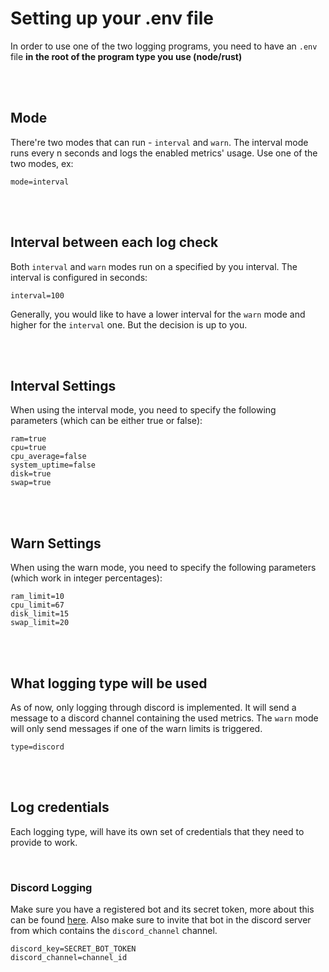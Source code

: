 # Setting up your .env file
In order to use one of the two logging programs, you need to have an `.env` file **in the root of the program type you use (node/rust)**

<br />
<br />

## Mode
There're two modes that can run - `interval` and `warn`. The interval mode runs every n seconds and logs the enabled metrics' usage. Use one of the two modes, ex:

```
mode=interval
```

<br />
<br />


## Interval between each log check
Both `interval` and `warn` modes run on a specified by you interval. The interval is configured in seconds:
```
interval=100
```


Generally, you would like to have a lower interval for the `warn` mode
 and higher for the `interval` one. But the decision is up to you.

<br />
<br />

## Interval Settings
When using the interval mode, you need to specify the following parameters (which can be either true or false):
```
ram=true
cpu=true
cpu_average=false
system_uptime=false
disk=true
swap=true
```

<br />
<br />

## Warn Settings
When using the warn mode, you need to specify the following parameters (which work in integer percentages):
```
ram_limit=10
cpu_limit=67
disk_limit=15
swap_limit=20
```

<br />
<br />

## What logging type will be used
As of now, only logging through discord is implemented. It will send a message to a discord channel containing the used metrics. The `warn` mode will only send messages if one of the warn limits is triggered.

```
type=discord
```

<br />
<br />

## Log credentials
Each logging type, will have its own set of credentials that they need to provide to work.

<br />

### Discord Logging
Make sure you have a registered bot and its secret token, more about this can be found [here](https://github.com/reactiflux/discord-irc/wiki/Creating-a-discord-bot-&-getting-a-token). Also make sure to invite that bot in the discord server from which contains the `discord_channel` channel. 

```
discord_key=SECRET_BOT_TOKEN
discord_channel=channel_id
```